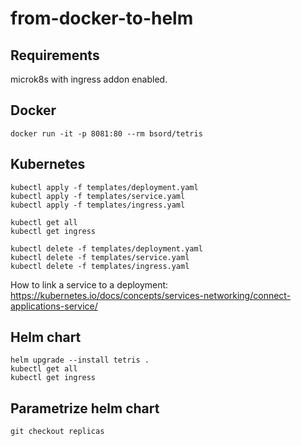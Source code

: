 # from-docker-to-helm

## Requirements

microk8s with ingress addon enabled.

## Docker
```
docker run -it -p 8081:80 --rm bsord/tetris
```

## Kubernetes
```
kubectl apply -f templates/deployment.yaml
kubectl apply -f templates/service.yaml
kubectl apply -f templates/ingress.yaml
```

```
kubectl get all
kubectl get ingress
```

```
kubectl delete -f templates/deployment.yaml
kubectl delete -f templates/service.yaml
kubectl delete -f templates/ingress.yaml
```

How to link a service to a deployment: https://kubernetes.io/docs/concepts/services-networking/connect-applications-service/

## Helm chart
```
helm upgrade --install tetris .
kubectl get all
kubectl get ingress
```

## Parametrize helm chart

```
git checkout replicas
```
